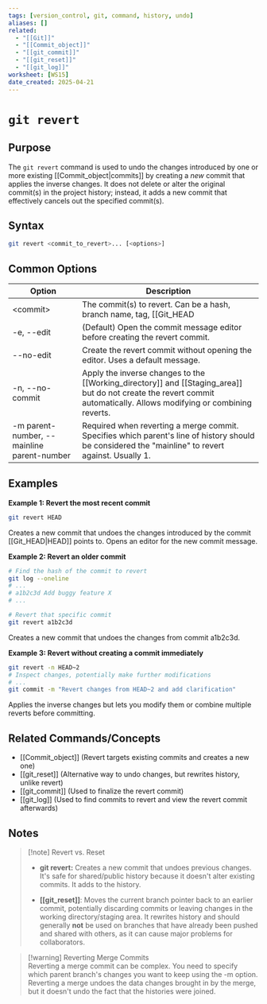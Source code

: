 ```yaml
---
tags: [version_control, git, command, history, undo]
aliases: []
related:
  - "[[Git]]"
  - "[[Commit_object]]"
  - "[[git_commit]]"
  - "[[git_reset]]"
  - "[[git_log]]"
worksheet: [WS15]
date_created: 2025-04-21
---
```

# ` git revert `

## Purpose

The `git revert` command is used to undo the changes introduced by one or more existing [[Commit_object|commits]] by creating a *new* commit that applies the inverse changes. It does not delete or alter the original commit(s) in the project history; instead, it adds a new commit that effectively cancels out the specified commit(s).

## Syntax

```bash
git revert <commit_to_revert>... [<options>]
```

## Common Options

| Option                                     | Description                                                                                                                                                           |
| ------------------------------------------ | --------------------------------------------------------------------------------------------------------------------------------------------------------------------- |
| \<commit>                                  | The commit(s) to revert. Can be a hash, branch name, tag, [[Git_HEAD                                                                                                  |
| -e, --edit                                 | (Default) Open the commit message editor before creating the revert commit.                                                                                           |
| --no-edit                                  | Create the revert commit without opening the editor. Uses a default message.                                                                                          |
| -n, --no-commit                            | Apply the inverse changes to the [[Working_directory]] and [[Staging_area]] but do not create the revert commit automatically. Allows modifying or combining reverts. |
| -m parent-number, --mainline parent-number | Required when reverting a merge commit. Specifies which parent's line of history should be considered the "mainline" to revert against. Usually 1.                    |

## Examples

**Example 1: Revert the most recent commit**

```bash
git revert HEAD
```

Creates a new commit that undoes the changes introduced by the commit [[Git_HEAD|HEAD]] points to. Opens an editor for the new commit message.

**Example 2: Revert an older commit**

```bash
# Find the hash of the commit to revert
git log --oneline
# ...
# a1b2c3d Add buggy feature X
# ...

# Revert that specific commit
git revert a1b2c3d
```

Creates a new commit that undoes the changes from commit a1b2c3d.

**Example 3: Revert without creating a commit immediately**

```bash
git revert -n HEAD~2 
# Inspect changes, potentially make further modifications 
# ... 
git commit -m "Revert changes from HEAD~2 and add clarification"
```

Applies the inverse changes but lets you modify them or combine multiple reverts before committing.

## Related Commands/Concepts

- [[Commit_object]] (Revert targets existing commits and creates a new one)
- [[git_reset]] (Alternative way to undo changes, but rewrites history, unlike revert)
- [[git_commit]] (Used to finalize the revert commit)
- [[git_log]] (Used to find commits to revert and view the revert commit afterwards)

## Notes

> [!note] Revert vs. Reset
> 
> - **git revert:** Creates a new commit that undoes previous changes. It's safe for shared/public history because it doesn't alter existing commits. It adds to the history.
>     
> - **[[git_reset]]**: Moves the current branch pointer back to an earlier commit, potentially discarding commits or leaving changes in the working directory/staging area. It rewrites history and should generally **not** be used on branches that have already been pushed and shared with others, as it can cause major problems for collaborators.
>     

> [!warning] Reverting Merge Commits  
> Reverting a merge commit can be complex. You need to specify which parent branch's changes you want to keep using the -m option. Reverting a merge undoes the data changes brought in by the merge, but it doesn't undo the fact that the histories were joined.